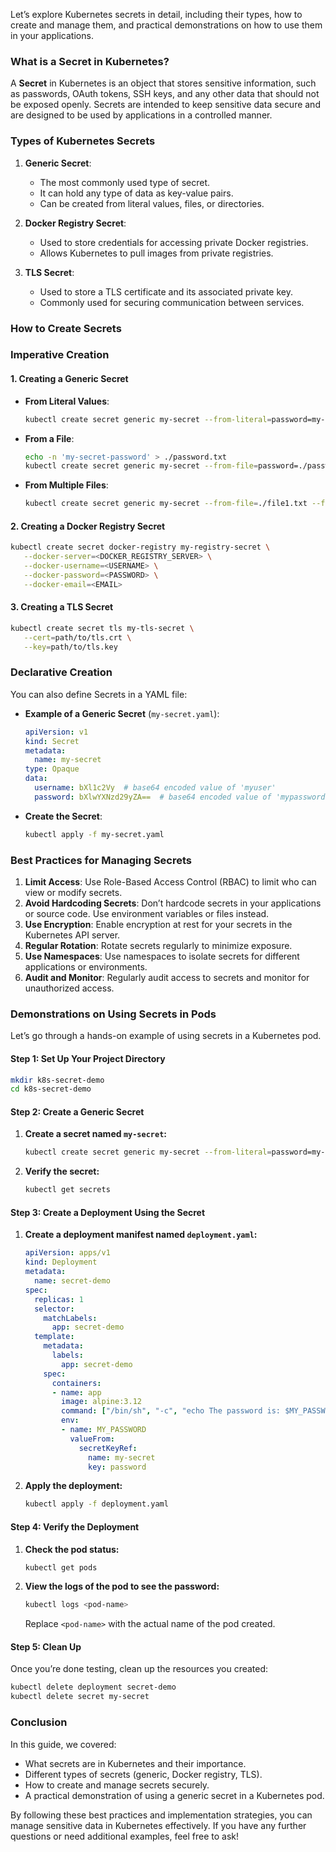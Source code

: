 Let’s explore Kubernetes secrets in detail, including their types, how to create and manage them, and practical demonstrations on how to use them in your applications.

### What is a Secret in Kubernetes?

A **Secret** in Kubernetes is an object that stores sensitive information, such as passwords, OAuth tokens, SSH keys, and any other data that should not be exposed openly. Secrets are intended to keep sensitive data secure and are designed to be used by applications in a controlled manner.

### Types of Kubernetes Secrets

1. **Generic Secret**: 
   - The most commonly used type of secret.
   - It can hold any type of data as key-value pairs.
   - Can be created from literal values, files, or directories.

2. **Docker Registry Secret**:
   - Used to store credentials for accessing private Docker registries.
   - Allows Kubernetes to pull images from private registries.

3. **TLS Secret**:
   - Used to store a TLS certificate and its associated private key.
   - Commonly used for securing communication between services.

### How to Create Secrets

### Imperative Creation

#### 1. Creating a Generic Secret

- **From Literal Values**:
   ```bash
   kubectl create secret generic my-secret --from-literal=password=my-secret-password
   ```

- **From a File**:
   ```bash
   echo -n 'my-secret-password' > ./password.txt
   kubectl create secret generic my-secret --from-file=password=./password.txt
   ```

- **From Multiple Files**:
   ```bash
   kubectl create secret generic my-secret --from-file=./file1.txt --from-file=./file2.txt
   ```

#### 2. Creating a Docker Registry Secret

```bash
kubectl create secret docker-registry my-registry-secret \
   --docker-server=<DOCKER_REGISTRY_SERVER> \
   --docker-username=<USERNAME> \
   --docker-password=<PASSWORD> \
   --docker-email=<EMAIL>
```

#### 3. Creating a TLS Secret

```bash
kubectl create secret tls my-tls-secret \
   --cert=path/to/tls.crt \
   --key=path/to/tls.key
```

### Declarative Creation

You can also define Secrets in a YAML file:

- **Example of a Generic Secret** (`my-secret.yaml`):
  ```yaml
  apiVersion: v1
  kind: Secret
  metadata:
    name: my-secret
  type: Opaque
  data:
    username: bXl1c2Vy  # base64 encoded value of 'myuser'
    password: bXlwYXNzd29yZA==  # base64 encoded value of 'mypassword'
  ```

- **Create the Secret**:
  ```bash
  kubectl apply -f my-secret.yaml
  ```
  
### Best Practices for Managing Secrets

1. **Limit Access**: Use Role-Based Access Control (RBAC) to limit who can view or modify secrets.
2. **Avoid Hardcoding Secrets**: Don’t hardcode secrets in your applications or source code. Use environment variables or files instead.
3. **Use Encryption**: Enable encryption at rest for your secrets in the Kubernetes API server.
4. **Regular Rotation**: Rotate secrets regularly to minimize exposure.
5. **Use Namespaces**: Use namespaces to isolate secrets for different applications or environments.
6. **Audit and Monitor**: Regularly audit access to secrets and monitor for unauthorized access.

### Demonstrations on Using Secrets in Pods

Let’s go through a hands-on example of using secrets in a Kubernetes pod.

#### Step 1: Set Up Your Project Directory

```bash
mkdir k8s-secret-demo
cd k8s-secret-demo
```

#### Step 2: Create a Generic Secret

1. **Create a secret named `my-secret`:**
   ```bash
   kubectl create secret generic my-secret --from-literal=password=my-secret-password
   ```

2. **Verify the secret:**
   ```bash
   kubectl get secrets
   ```

#### Step 3: Create a Deployment Using the Secret

1. **Create a deployment manifest named `deployment.yaml`:**
   ```yaml
   apiVersion: apps/v1
   kind: Deployment
   metadata:
     name: secret-demo
   spec:
     replicas: 1
     selector:
       matchLabels:
         app: secret-demo
     template:
       metadata:
         labels:
           app: secret-demo
       spec:
         containers:
         - name: app
           image: alpine:3.12
           command: ["/bin/sh", "-c", "echo The password is: $MY_PASSWORD && sleep 3600"]
           env:
           - name: MY_PASSWORD
             valueFrom:
               secretKeyRef:
                 name: my-secret
                 key: password
   ```

2. **Apply the deployment:**
   ```bash
   kubectl apply -f deployment.yaml
   ```

#### Step 4: Verify the Deployment

1. **Check the pod status:**
   ```bash
   kubectl get pods
   ```

2. **View the logs of the pod to see the password:**
   ```bash
   kubectl logs <pod-name>
   ```
   Replace `<pod-name>` with the actual name of the pod created.

#### Step 5: Clean Up

Once you’re done testing, clean up the resources you created:

```bash
kubectl delete deployment secret-demo
kubectl delete secret my-secret
```

### Conclusion

In this guide, we covered:

- What secrets are in Kubernetes and their importance.
- Different types of secrets (generic, Docker registry, TLS).
- How to create and manage secrets securely.
- A practical demonstration of using a generic secret in a Kubernetes pod.

By following these best practices and implementation strategies, you can manage sensitive data in Kubernetes effectively. If you have any further questions or need additional examples, feel free to ask!
